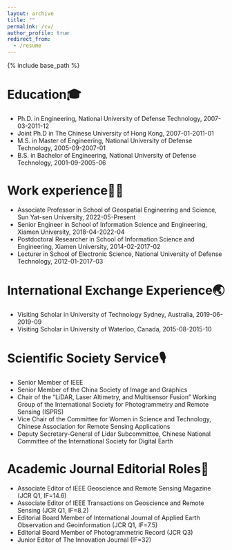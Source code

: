 ```yaml
---
layout: archive
title: ""
permalink: /cv/
author_profile: true
redirect_from:
  - /resume
---
```


{% include base_path %}

Education🎓
======
* Ph.D. in Engineering, National University of Defense Technology, 2007-03-2011-12
* Joint Ph.D in The Chinese University of Hong Kong, 2007-01-2011-01
* M.S. in Master of Engineering, National University of Defense Technology, 2005-09-2007-01
* B.S. in Bachelor of Engineering, National University of Defense Technology, 2001-09-2005-06

Work experience👩‍🏫
======
* Associate Professor in School of Geospatial Engineering and Science, Sun Yat-sen University, 2022-05-Present
* Senior Engineer in School of Information Science and Engineering, Xiamen University, 2018-04-2022-04
* Postdoctoral Researcher in School of Information Science and Engineering, Xiamen University, 2014-02-2017-02
* Lecturer in School of Electronic Science, National University of Defense Technology, 2012-01-2017-03

International Exchange Experience🌏
======
* Visiting Scholar in University of Technology Sydney, Australia, 2019-06-2019-09
* Visiting Scholar in University of Waterloo, Canada, 2015-08-2015-10

Scientific Society Service🎙️
======
* Senior Member of IEEE
* Senior Member of the China Society of Image and Graphics
* Chair of the “LiDAR, Laser Altimetry, and Multisensor Fusion” Working Group of the International Society for Photogrammetry and Remote Sensing (ISPRS)
* Vice Chair of the Committee for Women in Science and Technology, Chinese Association for Remote Sensing Applications
* Deputy Secretary-General of Lidar Subcommittee, Chinese National Committee of the International Society for Digital Earth

Academic Journal Editorial Roles👀
======
* Associate Editor of IEEE Geoscience and Remote Sensing Magazine (JCR Q1, IF=14.6)
* Associate Editor of IEEE Transactions on Geoscience and Remote Sensing (JCR Q1, IF=8.2)
* Editorial Board Member of International Journal of Applied Earth Observation and Geoinformation (JCR Q1, IF=7.5)
* Editorial Board Member of Photogrammetric Record (JCR Q3)
* Junior Editor of The Innovation Journal (IF=32)
